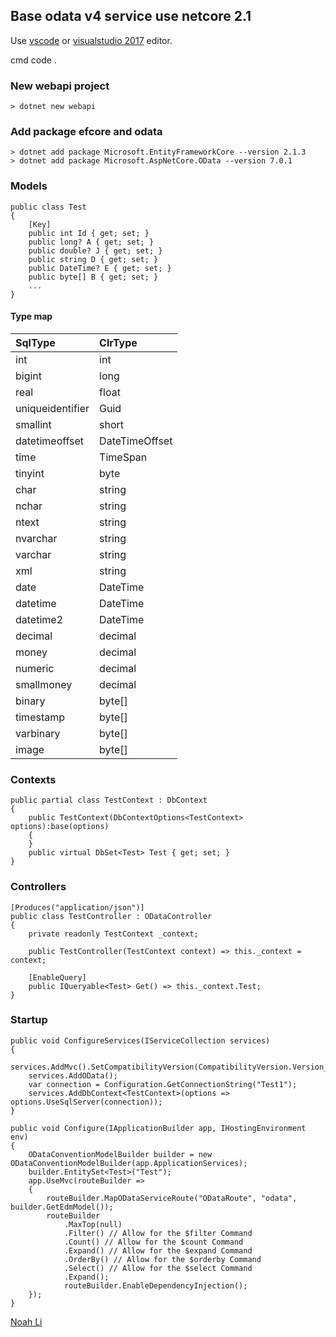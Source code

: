 ## Base odata v4 service use netcore 2.1

Use [vscode](https://code.visualstudio.com/) or [visualstudio 2017](https://visualstudio.microsoft.com/) editor.

cmd code .

### New webapi project
 
```
> dotnet new webapi
```

### Add package efcore and odata

```
> dotnet add package Microsoft.EntityFrameworkCore --version 2.1.3
> dotnet add package Microsoft.AspNetCore.OData --version 7.0.1
```

### Models

```
public class Test
{
    [Key]
    public int Id { get; set; } 
    public long? A { get; set; } 
    public double? J { get; set; }   
    public string D { get; set; } 
    public DateTime? E { get; set; }    
    public byte[] B { get; set; }
    ...
}
```

#### Type map

|SqlType|ClrType|
|:---|:---|
|int|int|
|bigint|long|
|real|float|
|uniqueidentifier|Guid|
|smallint|short|
|datetimeoffset|DateTimeOffset|
|time|TimeSpan|
|tinyint|byte|
|char|string|
|nchar|string|
|ntext|string|
|nvarchar|string|
|varchar|string|
|xml|string|
|date|DateTime|
|datetime|DateTime|
|datetime2|DateTime|
|decimal|decimal|
|money|decimal|
|numeric|decimal|
|smallmoney|decimal|
|binary|byte[]|
|timestamp|byte[]|
|varbinary|byte[]|
|image|byte[]|

### Contexts
```
public partial class TestContext : DbContext
{
    public TestContext(DbContextOptions<TestContext> options):base(options)
    {
    }
    public virtual DbSet<Test> Test { get; set; }
}
```

### Controllers

```
[Produces("application/json")]
public class TestController : ODataController
{
    private readonly TestContext _context;
 
    public TestController(TestContext context) => this._context = context;

    [EnableQuery]
    public IQueryable<Test> Get() => this._context.Test;
}
```

### Startup

```
public void ConfigureServices(IServiceCollection services)
{
	services.AddMvc().SetCompatibilityVersion(CompatibilityVersion.Version_2_1);
    services.AddOData();
    var connection = Configuration.GetConnectionString("Test1");
    services.AddDbContext<TestContext>(options => options.UseSqlServer(connection));
}
```

```
public void Configure(IApplicationBuilder app, IHostingEnvironment env)
{
    ODataConventionModelBuilder builder = new ODataConventionModelBuilder(app.ApplicationServices);
    builder.EntitySet<Test>("Test");
    app.UseMvc(routeBuilder =>
    {
        routeBuilder.MapODataServiceRoute("ODataRoute", "odata", builder.GetEdmModel());
        routeBuilder
            .MaxTop(null)
            .Filter() // Allow for the $filter Command
            .Count() // Allow for the $count Command
            .Expand() // Allow for the $expand Command
            .OrderBy() // Allow for the $orderby Command
            .Select() // Allow for the $select Command
            .Expand();
            routeBuilder.EnableDependencyInjection();
	});
}
```

[Noah Li](https://github.com/huiali)
